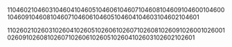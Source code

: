 1104602104603104604104605104606104607104608104609104600104600104609104608104607104606104605104604104603104602104601

1102602102603102604102605102606102607102608102609102600102600102609102608102607102606102605102604102603102602102601
